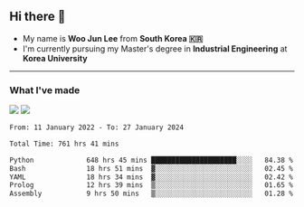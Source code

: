 ## Hi there 👋

- My name is **Woo Jun Lee** from **South Korea 🇰🇷**
- I'm currently pursuing my Master's degree in **Industrial Engineering** at **Korea University**

---

### What I've made

<a href="https://share.streamlit.io/tomtom1103/kuiai_hackathon_2022/main/JL_app.py"><img src="https://img.shields.io/badge/Journey Lee-161B22?style=for-the-badge&logo=streamlit&logoColor=FF4B4B"/></a> <a href="https://jeon-100.github.io/Dangzang/"><img src="https://img.shields.io/badge/당신을 위한 장학금, 당장!-161B22?style=for-the-badge&logo=react&logoColor=#61DAFB"/></a>

<!--START_SECTION:waka-->

```txt
From: 11 January 2022 - To: 27 January 2024

Total Time: 761 hrs 41 mins

Python             648 hrs 45 mins █████████████████████░░░░   84.38 %
Bash               18 hrs 51 mins  ▓░░░░░░░░░░░░░░░░░░░░░░░░   02.45 %
YAML               18 hrs 34 mins  ▓░░░░░░░░░░░░░░░░░░░░░░░░   02.42 %
Prolog             12 hrs 39 mins  ▒░░░░░░░░░░░░░░░░░░░░░░░░   01.65 %
Assembly           9 hrs 50 mins   ▒░░░░░░░░░░░░░░░░░░░░░░░░   01.28 %
```

<!--END_SECTION:waka-->
